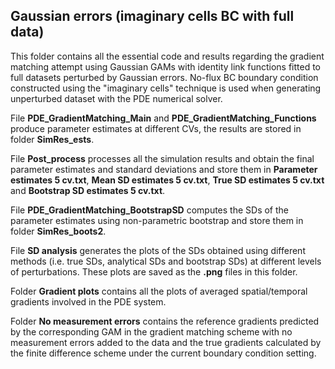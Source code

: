 ## Gaussian errors (imaginary cells BC with full data) ##
This folder contains all the essential code and results regarding the gradient matching attempt using Gaussian GAMs with identity link functions fitted to full datasets perturbed by Gaussian errors. No-flux BC boundary condition constructed using the "imaginary cells" technique is used when generating unperturbed dataset with the PDE numerical solver. 

File **PDE_GradientMatching_Main** and **PDE_GradientMatching_Functions** produce parameter estimates at different CVs, the results are stored in folder **SimRes_ests**.

File **Post_process** processes all the simulation results and obtain the final parameter estimates and standard deviations and store them in **Parameter estimates 5 cv.txt**, **Mean SD estimates 5 cv.txt**, **True SD estimates 5 cv.txt** and **Bootstrap SD estimates 5 cv.txt**.

File **PDE_GradientMatching_BootstrapSD** computes the SDs of the parameter estimates using non-parametric bootstrap and store them in folder **SimRes_boots2**.

File **SD analysis** generates the plots of the SDs obtained using different methods (i.e. true SDs, analytical SDs and bootstrap SDs) at different levels of perturbations. These plots are saved as the **.png** files in this folder.   

Folder **Gradient plots** contains all the plots of averaged spatial/temporal gradients involved in the PDE system.

Folder **No measurement errors** contains the reference gradients predicted by the corresponding GAM in the gradient matching scheme with no measurement errors added to the data and the true gradients calculated by the finite difference scheme under the current boundary condition setting.
